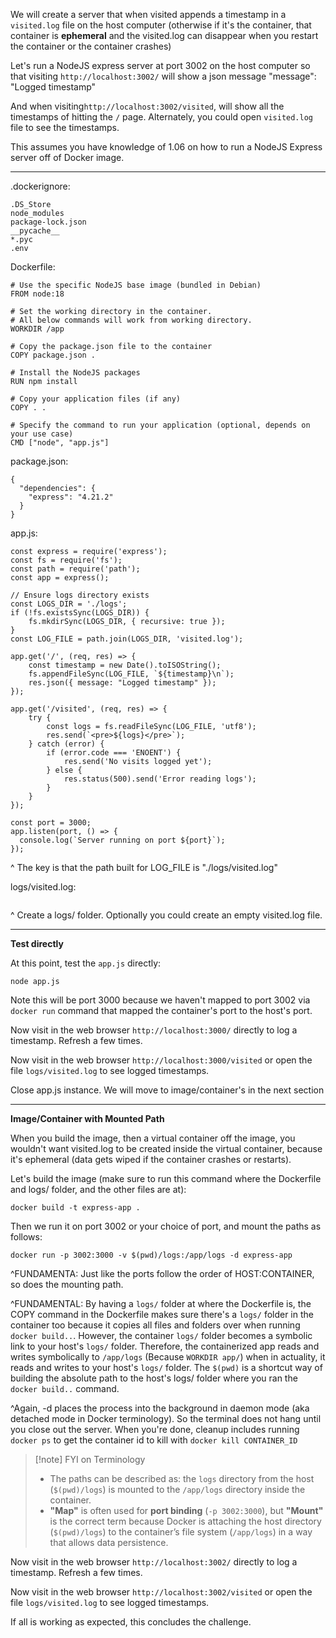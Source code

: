 We will create a server that when visited appends a timestamp in a `visited.log` file on the host computer (otherwise if it's the container, that container is **ephemeral** and the visited.log can disappear when you restart the container or the container crashes)

Let's run a NodeJS express server at port 3002 on the host computer so that visiting `http://localhost:3002/` will show a json message "message": "Logged timestamp"

And when visiting`http://localhost:3002/visited`, will show all the timestamps of hitting the `/` page. Alternately, you could open `visited.log` file to see the timestamps.

This assumes you have knowledge of 1.06 on how to run a NodeJS Express server off of Docker image.

---

.dockerignore:
```
.DS_Store
node_modules
package-lock.json
__pycache__
*.pyc
.env
```

Dockerfile:
```
# Use the specific NodeJS base image (bundled in Debian)
FROM node:18

# Set the working directory in the container.
# All below commands will work from working directory.
WORKDIR /app

# Copy the package.json file to the container
COPY package.json .

# Install the NodeJS packages
RUN npm install

# Copy your application files (if any)
COPY . .

# Specify the command to run your application (optional, depends on your use case)
CMD ["node", "app.js"]
```

package.json:
```
{
  "dependencies": {
    "express": "4.21.2"
  }
}
```

app.js:
```
const express = require('express');
const fs = require('fs');
const path = require('path');
const app = express();

// Ensure logs directory exists
const LOGS_DIR = './logs';
if (!fs.existsSync(LOGS_DIR)) {
    fs.mkdirSync(LOGS_DIR, { recursive: true });
}
const LOG_FILE = path.join(LOGS_DIR, 'visited.log');

app.get('/', (req, res) => {
    const timestamp = new Date().toISOString();
    fs.appendFileSync(LOG_FILE, `${timestamp}\n`);
    res.json({ message: "Logged timestamp" });
});

app.get('/visited', (req, res) => {
    try {
        const logs = fs.readFileSync(LOG_FILE, 'utf8');
        res.send(`<pre>${logs}</pre>`);
    } catch (error) {
        if (error.code === 'ENOENT') {
            res.send('No visits logged yet');
        } else {
            res.status(500).send('Error reading logs');
        }
    }
});

const port = 3000;
app.listen(port, () => {
  console.log(`Server running on port ${port}`);
});
```
^ The key is that the path built for LOG_FILE is "./logs/visited.log"

logs/visited.log:
```
```
^ Create a logs/ folder. Optionally you could create an empty visited.log file.


---

**Test directly**


At this point, test the `app.js` directly:
```
node app.js
```

Note this will be port 3000 because we haven't mapped to port 3002 via `docker run` command that mapped the container's port to the host's port.

Now visit in the web browser `http://localhost:3000/` directly to log a timestamp. Refresh a few times.

Now visit in the web browser `http://localhost:3000/visited` or open the file `logs/visited.log` to see logged timestamps.

Close app.js instance. We will move to image/container's in the next section

---

**Image/Container with Mounted Path**

When you build the image, then a virtual container off the image, you wouldn't want visited.log to be created inside the virtual container, because it's ephemeral (data gets wiped if the container crashes or restarts).

Let's build the image (make sure to run this command where the Dockerfile and logs/ folder, and the other files are at):
```
docker build -t express-app .
```

Then we run it on port 3002 or your choice of port, and mount the paths as follows:
```
docker run -p 3002:3000 -v $(pwd)/logs:/app/logs -d express-app
```

^FUNDAMENTA: Just like the ports follow the order of HOST:CONTAINER, so does the mounting path. 

^FUNDAMENTAL: By having a `logs/` folder at where the Dockerfile is, the COPY command in the Dockerfile makes sure there's a `logs/` folder in the container too because it copies all files and folders over when running `docker build..`. However, the container `logs/` folder becomes a symbolic link to your host's `logs/` folder. Therefore, the containerized app reads and writes symbolically to `/app/logs` (Because `WORKDIR app/`) when in actuality, it reads and writes to your host's `logs/` folder.  The `$(pwd)` is a shortcut way of building the absolute path to the host's logs/ folder where you ran the `docker build..` command.

^Again, -d places the process into the background in daemon mode (aka detached mode in Docker terminology). So the terminal does not hang until you close out the server. When you're done, cleanup includes running `docker ps` to get the container id to kill with `docker kill CONTAINER_ID`

>[!note] FYI on Terminology
> - The paths can be described as: the `logs` directory from the host (`$(pwd)/logs`) is mounted to the `/app/logs` directory inside the container.
> - **"Map"** is often used for **port binding** (`-p 3002:3000`), but **"Mount"** is the correct term because Docker is attaching the host directory (`$(pwd)/logs`) to the container’s file system (`/app/logs`) in a way that allows data persistence.


Now visit in the web browser `http://localhost:3002/` directly to log a timestamp. Refresh a few times.

Now visit in the web browser `http://localhost:3002/visited` or open the file `logs/visited.log` to see logged timestamps.

If all is working as expected, this concludes the challenge.